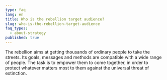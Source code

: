 ```yaml
---
type: faq
lang: en
title: Who is the rebellion target audience?
slug: who-is-the-rebellion-target-audience
faq_types:
  - about-strategy
published: true
---
```

The rebellion aims at getting thousands of ordinary people to take the streets. Its goals, messages and methods are compatible with a wide range of people. The task is to empower them to come together, in order to protect whatever matters most to them against the universal threat of extinction.
